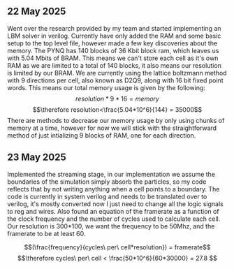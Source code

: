 ## 22 May 2025
Went over the research provided by my team and started implementing an LBM solver in verilog. Currently have only added the RAM and some basic setup to the top level file, however made a few key discoveries about the memory. The PYNQ has 140 blocks of 36 Kbit block ram, which leaves us with 5.04 Mbits of BRAM. This means we can't store each cell as it's own RAM as we are limited to a total of 140 blocks, it also means our resolution is limited by our BRAM. We are currently using the lattice boltzmann method with 9 directions per cell, also known as D2Q9, along with 16 bit fixed point words. This means our total memory usage is given by the following:
$$resolution*9*16 = memory$$
$$\therefore resolution<\frac{5.04*10^6}{144} = 35000$$
There are methods to decrease our memory usage by only using chunks of memory at a time, however for now we will stick with the straightforward method of just intializing 9 blocks of RAM, one for each direction.
## 23 May 2025
Implemented the streaming stage, in our implementation we assume the boundaries of the simulation simply absorb the particles, so my code reflects that by not writing anything when a cell points to a boundary. The code is currently in system verilog and needs to be translated over to verilog, it's mostly converted now I just need to change all the logic signals to reg and wires. Also found an equation of the framerate as a function of the clock frequency and the number of cycles used to calculate each cell. Our resolution is 300*100, we want the frequency to be 50Mhz, and the framerate to be at least 60.

$$(\frac{frequency}{cycles\ per\ cell*resolution}) = framerate$$
$$\therefore cycles\ per\ cell < \frac{50*10^6}{60*30000} = 27.8 $$
